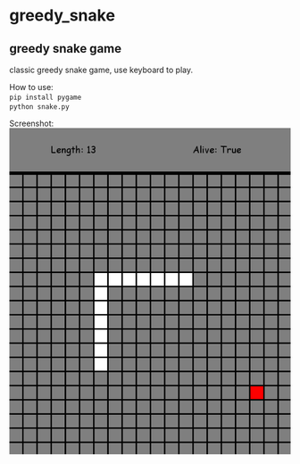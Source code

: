 # greedy_snake

## greedy snake game 
classic greedy snake game, use keyboard to play.   
  
How to use:  
`pip install pygame`  
`python snake.py`
  
Screenshot:  
<img src='/image.png'>
